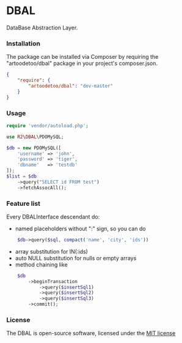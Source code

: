 # DBAL

DataBase Abstraction Layer.

### Installation

The package can be installed via Composer by requiring the "artoodetoo/dbal" package in your project's composer.json.

```json
{
    "require": {
        "artoodetoo/dbal": "dev-master"
    }
}
```

### Usage

```php
require 'vendor/autoload.php';

use R2\DBAL\PDOMySQL;

$db = new PDOMySQL([
    'username' => 'john',
    'password' => 'tiger',
    'dbname'   => 'testdb'
]);
$list = $db
    ->query("SELECT id FROM test")
    ->fetchAssocAll();
```

### Feature list

Every DBALInterface descendant do:
  * named placeholders without ":" sign, so you can do
```php
    $db->query($sql, compact('name', 'city', 'ids'))
```
  * array substitution for IN(:ids)
  * auto NULL substitution for nulls or empty arrays
  * method chaining like
```php
    $db
        ->beginTransaction
            ->query($insertSql1)
            ->query($insertSql2)
            ->query($insertSql3)
        ->commit();
```

### License

The DBAL is open-source software, licensed under the [MIT license](http://opensource.org/licenses/MIT)
